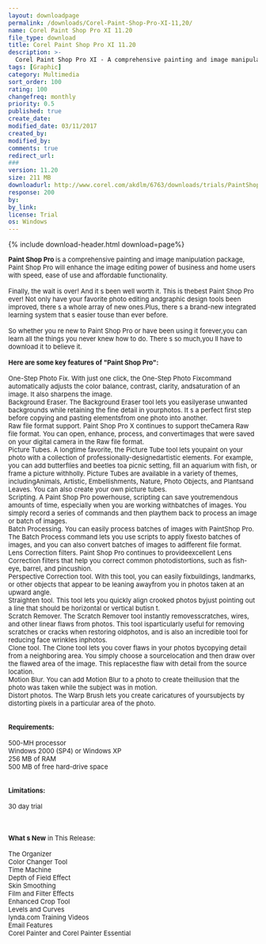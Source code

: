 ```yaml
---
layout: downloadpage
permalink: /downloads/Corel-Paint-Shop-Pro-XI-11,20/
name: Corel Paint Shop Pro XI 11.20
file_type: download
title: Corel Paint Shop Pro XI 11.20
description: >-
  Corel Paint Shop Pro XI - A comprehensive painting and image manipulation package
tags: [Graphic]
category: Multimedia
sort_order: 100
rating: 100
changefreq: monthly
priority: 0.5
published: true
create_date: 
modified_date: 03/11/2017
created_by: 
modified_by: 
comments: true
redirect_url: 
### 
version: 11.20
size: 211 MB
downloadurl: http://www.corel.com/akdlm/6763/downloads/trials/PaintShopProXI/PaintShopPro1120_EN_DE_FR_ES_IT_NL_CORELTBYB_ESD.exe
response: 200
by: 
by_link: 
license: Trial 
os: Windows
---
```


{% include download-header.html download=page%}

<p style="fix-download-text !important">
<p><font size="2"><strong>Paint Shop Pro </strong>is a comprehensive painting and image manipulation package, Paint Shop Pro will enhance the image editing power of </font><font size="2">business</font></a><font size="2"> and home users with speed, ease of use and affordable functionality.<br />
<br />
Finally, the wait is over! And it s been well worth it. This is thebest Paint Shop Pro ever! Not only have your favorite photo editing andgraphic design tools been improved, there s a whole array of new ones.Plus, there s a brand-new integrated learning system that s easier touse than ever before. <br />
<br />
So whether you re new to Paint Shop Pro or have been using it forever,you can learn all the things you never knew how to do. There s so much,you ll have to download it to believe it. <br />
<br />
<span><strong>Here are some key features of "Paint Shop Pro":</strong></span><br />
<br />
One-Step Photo Fix. With just one click, the One-Step Photo Fixcommand automatically adjusts the color balance, contrast, clarity, andsaturation of an image. It also sharpens the image. <br />
Background Eraser. The Background Eraser tool lets you easilyerase unwanted backgrounds while retaining the fine detail in yourphotos. It s a perfect first step before copying and pasting elementsfrom one photo into another. <br />
Raw file format support. Paint Shop Pro X continues to support theCamera Raw file format. You can open, enhance, process, and convertimages that were saved on your digital camera in the Raw file format. <br />
Picture Tubes. A longtime favorite, the Picture Tube tool lets youpaint on your photo with a collection of professionally-designedartistic elements. For example, you can add butterflies and beetles toa picnic setting, fill an aquarium with fish, or frame a picture withholly. Picture Tubes are available in a variety of themes, includingAnimals, Artistic, Embellishments, Nature, Photo Objects, and Plantsand Leaves. You can also create your own picture tubes. <br />
Scripting. A Paint Shop Pro powerhouse, scripting can save youtremendous amounts of time, especially when you are working withbatches of images. You simply record a series of commands and then playthem back to process an image or batch of images. <br />
Batch Processing. You can easily process batches of images with PaintShop Pro. The Batch Process command lets you use scripts to apply fixesto batches of images, and you can also convert batches of images to adifferent file format. <br />
Lens Correction filters. Paint Shop Pro continues to provideexcellent Lens Correction filters that help you correct common photodistortions, such as fish-eye, barrel, and pincushion. <br />
Perspective Correction tool. With this tool, you can easily fixbuildings, landmarks, or other objects that appear to be leaning awayfrom you in photos taken at an upward angle. <br />
Straighten tool. This tool lets you quickly align crooked photos byjust pointing out a line that should be horizontal or vertical butisn t. <br />
Scratch Remover. The Scratch Remover tool instantly removesscratches, wires, and other linear flaws from photos. This tool isparticularly useful for removing scratches or cracks when restoring oldphotos, and is also an incredible tool for reducing face wrinkles inphotos. <br />
Clone tool. The Clone tool lets you cover flaws in your photos bycopying detail from a neighboring area. You simply choose a sourcelocation and then draw over the flawed area of the image. This replacesthe flaw with detail from the source location. <br />
Motion Blur. You can add Motion Blur to a photo to create theillusion that the photo was taken while the subject was in motion. <br />
Distort photos. The Warp Brush lets you create caricatures of yoursubjects by distorting pixels in a particular area of the photo.<br />
<br />
<br />
<span><strong>Requirements:</strong></span><br />
<br />
500-MH </font><font size="2">processor</font><br />
<font size="2">Windows 2000 (SP4) or Windows XP<br />
256 MB of RAM<br />
500 MB of free hard-drive space<br />
<br />
<br />
<span><strong>Limitations:</strong></span><br />
<br />
30 day trial<br />
<!-- google_ad_section_end --></font></p>
<div class="celltext_big"><br />
<br />
<font size="2"><strong>What s New</strong> in This Release:<br />
<br />
The Organizer<br />
Color Changer Tool<br />
Time Machine<br />
Depth of Field Effect<br />
Skin Smoothing<br />
Film and Filter Effects<br />
Enhanced Crop Tool<br />
Levels and Curves<br />
lynda.com Training Videos<br />
Email Features<br />
Corel Painter and Corel Painter Essential</font></div></p>
